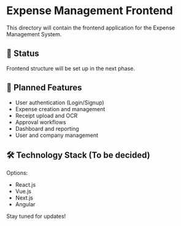 # Expense Management Frontend

This directory will contain the frontend application for the Expense Management System.

## 📝 Status

Frontend structure will be set up in the next phase.

## 🎯 Planned Features

- User authentication (Login/Signup)
- Expense creation and management
- Receipt upload and OCR
- Approval workflows
- Dashboard and reporting
- User and company management

## 🛠️ Technology Stack (To be decided)

Options:
- React.js
- Vue.js
- Next.js
- Angular

Stay tuned for updates!
